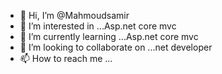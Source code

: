 - 👋 Hi, I’m @Mahmoudsamir
- 👀 I’m interested in ...Asp.net core mvc
- 🌱 I’m currently learning ...Asp.net core mvc
- 💞️ I’m looking to collaborate on ...net developer 
- 📫 How to reach me ...

<!---
Mahmoudsamir66/Mahmoudsamir66 is a ✨ special ✨ repository because its `README.md` (this file) appears on your GitHub profile.
You can click the Preview link to take a look at your changes.
--->
